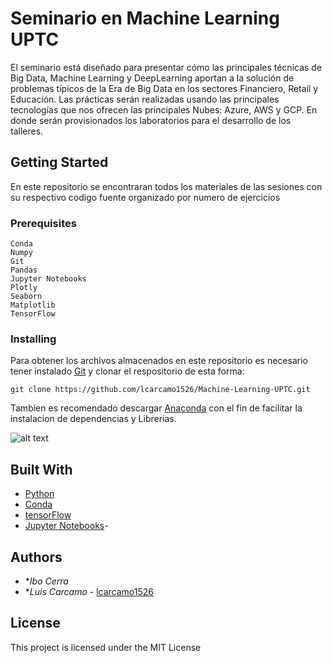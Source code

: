 # Seminario en Machine Learning UPTC

El seminario está diseñado para presentar cómo las principales técnicas de Big Data, Machine Learning y DeepLearning aportan a la solución de problemas típicos de la Era de Big Data en los sectores Financiero, Retail y Educación.
Las prácticas serán realizadas usando las principales tecnologías que nos ofrecen las principales Nubes: Azure, AWS y GCP. En donde serán provisionados los laboratorios para el desarrollo de los talleres.

## Getting Started

En este repositorio se encontraran todos los materiales de las sesiones con su respectivo codigo fuente organizado por numero de ejercicios

### Prerequisites

```
Conda
Numpy
Git
Pandas
Jupyter Notebooks
Plotly
Seaborn
Matplotlib
TensorFlow
```

### Installing

Para obtener los archivos almacenados en este repositorio es necesario tener instalado [Git](https://git-scm.com/) y clonar el respositorio de esta forma:

```
git clone https://github.com/lcarcamo1526/Machine-Learning-UPTC.git
```
Tambien es recomendado descargar [Anaconda](https://www.anaconda.com/distribution/) con el fin de facilitar la instalacion de dependencias y Librerias. 

![alt text](https://i.ibb.co/7kKyH4S/Screenshot-2019-05-21-Anaconda-Python-R-Distribution-Anaconda.png)



## Built With

* [Python](http://www.python.org/) 
* [Conda](https://anaconda.org/anaconda/conda) 
* [tensorFlow](https://www.tensorflow.org/) 
* [Jupyter Notebooks](https://jupyter.org/)- 


## Authors

* **Ibo Cerra* 
* **Luis Carcamo*  - [lcarcamo1526](https://github.com/lcarcamo1526)


## License

This project is licensed under the MIT License 

